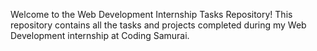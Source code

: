 Welcome to the Web Development Internship Tasks Repository! This repository contains all the tasks and projects completed during my Web Development internship at Coding Samurai.
